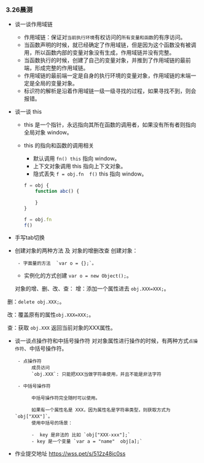 ### 3.26晨测
- 谈一谈作用域链
    - 作用域链：保证对`当前执行环境`有权访问的`所有变量和函数`的有序访问。
    - 当函数声明的时候，就已经确定了作用域链，但是因为这个函数没有被调用，所以函数内部的变量对象没有生成，作用域链并没有完整。
    - 当函数执行的时候，创建了自己的变量对象，并推到了作用域链的最前端，形成完整的作用域链。
    - 作用域链的最前端一定是自身的执行环境的变量对象，作用域链的末端一定是全局的变量对象。
    - 标识符的解析是沿着作用域链一级一级寻找的过程，如果寻找不到，则会报错。

- 谈一谈 this
    - this 是一个指针，永远指向其所在函数的调用者，如果没有所有者则指向全局对象 window。
    
    - this 的指向和函数的调用相关
        - 默认调用 `fn() this` 指向 window。
        - 上下文对象调用  this 指向上下文对象。
        - 隐式丢失 `f = obj.fn  f()`  this 指向 window。
        
        ```js
        f = obj {
            function abc() {
                
            }
        }
        
        f = obj.fn
        f()
        ```
        
        


- 手写tab切换

- 创建对象的两种方法 及 对象的增删改查
    创建对象：
    
       - 字面量的方法  `var o = {};`。
   - 实例化的方式创建 `var o = new Object();`。
    
    对象的增、删、改、查：
    增：添加一个属性进去  `obj.XXX=XXX;`。
    
​	删：`delete obj.XXX;`。
    
​	改：覆盖原有的属性`obj.XXX=XXX;`。
    
​	查：获取 `obj.XXX` 返回当前对象的XXX属性。
    
- 谈一谈点操作符和中括号操作符
    对对象属性进行操作的时候，有两种方式`点操作符`、中括号操作符。

       - 点操作符
            成员访问
            `obj.XXX`: 只能把XXX当做字符串使用，并且不能是非法字符
            
       - 中括号操作符

            中括号操作符完全随时可以使用。

            如果有一个属性名是 XXX，因为属性名是字符串类型，则获取方式为`obj["XXX"]`。
            使用中括号的场景：

            -  key 是非法的 比如 `obj["XXX-xxx"];`
            - key 是一个变量 `var a = "name"  obj[a];`


- 作业提交地址 https://wss.pet/s/512z48ic0ss

